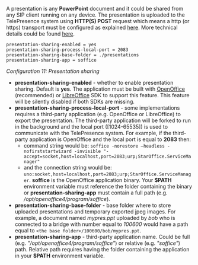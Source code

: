 A presentation is any **PowerPoint** document and it could be shared from any SIP client running on any device. The presentation is uploaded to the TelePresence system using **HTTP(S) POST** request which means a http (or https) transport must be configured as explained  [here](Configuration_SIP_network_transports.md). More technical details could be found [here](Technical_Presentation_sharing.md).
```
presentation-sharing-enabled = yes
presentation-sharing-process-local-port = 2083
presentation-sharing-base-folder = ./presentations
presentation-sharing-app = soffice
```
_Configuration 11: Presentation sharing_

  * **presentation-sharing-enabled** - whether to enable presentation sharing. Default is **yes**. The application must be built with [OpenOffice](Support_BuildingSourceCode#Building_openOffice.md) (recommended) or [LibreOffice](Support_BuildingSourceCode#Building_openOffice.md) SDK to support this feature. This feature will be silently disabled if both SDKs are missing.
  * **presentation-sharing-process-local-port** - some implementations requires a third-party application (e.g. OpenOffice or LibreOffice) to export the presentation. The third-party application will be forked to run in the background and the local port ([1024-65535]) is used to communicate with the TelePresence system. For example, if the third-party application is OpenOffice and the local port is equal to **2083** then:
    * command string would be: `soffice -norestore –headless -nofirststartwizard -invisible "-accept=socket,host=localhost,port=2083;urp;StarOffice.ServiceManager"`
    * and the connection string would be: `uno:socket,host=localhost,port=2083;urp;StarOffice.ServiceManager`. **soffice** is the OpenOffice application binary. Your **$PATH** environment variable must reference the folder containing the binary or **presentation-sharing-app** must contain a full path (e.g. _/opt/openoffice4/program/soffice_).
  * **presentation-sharing-base-folder** - base folder where to store uploaded presentations and temporary exported jpeg images. For example, a document named _mypres.ppt_ uploaded by _bob_ who is connected to a bridge with number equal to _100600_ would have a path equal to `<the base folder>/100600/bob/mypres.ppt`.
  * **presentation-sharing-app** - third-party application name. Could be full (e.g. _"/opt/openoffice4/program/soffice"_) or relative (e.g. _"soffice"_) path. Relative path requires having the folder containing the application in your **$PATH** environment variable.